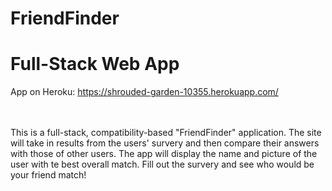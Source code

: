 # FriendFinder

# Full-Stack Web App

App on Heroku: https://shrouded-garden-10355.herokuapp.com/

<br><br>
This is a full-stack, compatibility-based "FriendFinder" application. The site will take in results from the users' survery and then compare their answers with those of other users. The app will display the name and picture of the user with te best overall match. Fill out the survery and see who would be your friend match!
<br><br>



